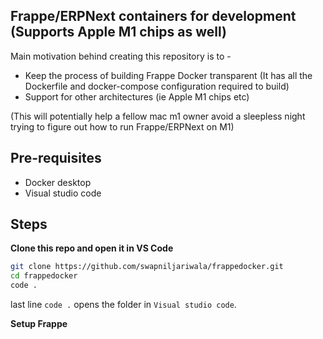 ## Frappe/ERPNext containers for development (Supports Apple M1 chips as well)

Main motivation behind creating this repository is to -

* Keep the process of building Frappe Docker transparent (It has all the Dockerfile and docker-compose configuration required to build)
* Support for other architectures (ie Apple M1 chips etc)

(This will potentially help a fellow mac m1 owner avoid a sleepless night trying to figure out how to run Frappe/ERPNext on M1)

## Pre-requisites

* Docker desktop
* Visual studio code

## Steps

**Clone this repo and open it in VS Code**

```bash
git clone https://github.com/swapniljariwala/frappedocker.git
cd frappedocker
code .
```
last line `code .` opens the folder in `Visual studio code`.

**Setup Frappe**



